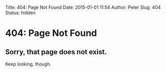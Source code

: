 Title: 404: Page Not Found
Date: 2015-01-01 11:54
Author: Peter
Slug: 404
Status: hidden

404: Page Not Found 
===================

Sorry, that page does not exist.
--------------------------------

Keep looking, though.
